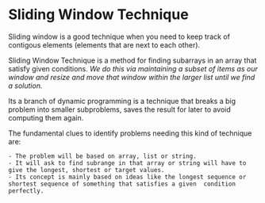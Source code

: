 # Sliding Window Technique 

Sliding window is a good technique when you need to keep track of contigous elements (elements that are next to each other).

Sliding Window Technique is a method for finding subarrays in an array that satisfy given conditions. *We do this via maintaining a subset of items as our window and resize and move that window within the larger list until we find a solution.*

Its a branch of dynamic programming is a technique that breaks a big problem into smaller subproblems, saves the result for later to avoid computing them again.

The fundamental clues  to identify problems needing this kind of technique are:

    - The problem will be based on array, list or string.
    - It will ask to find subrange in that array or string will have to give the longest, shortest or target values.
    - Its concept is mainly based on ideas like the longest sequence or shortest sequence of something that satisfies a given  condition perfectly.




